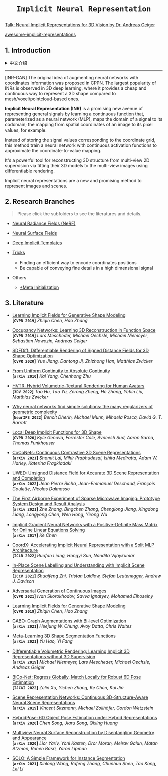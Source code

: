 # <p align=center>`Implicit Neural Representation` </p>

[Talk: Neural Implicit Representations for 3D Vision by Dr. Andreas Geiger](https://www.youtube.com/watch?v=jennURL-gtQ)

[awesome-implicit-representations](https://github.com/vsitzmann/awesome-implicit-representations)

## 1. Introduction


<details><summary>中文介绍</summary><p>

NeRF 等一系列方法需要稠密的视角输入（50-150张），因此如何松弛这个要求就是需要解决的目标
大类名称叫 coordinate-based neural models ，具体方法叫 neural implicit functions (parameterized with neural networks)，然后又分化成 SDF, occupancy field, radiance field。positional encoding

</p></details>

---

[INR-GAN] The original idea of augmenting neural networks with coordinates information was proposed in CPPN. The largest popularity of INRs is observed in 3D deep learning, where it provides a cheap and continuous way to represent a 3D shape compared to mesh/voxel/pointcloud-based ones.

**Implicit Neural Representation (INR)** is a promising new avenue of representing general signals by learning a continuous function that, parameterized as a neural network (MLP), maps the domain of a signal to its codomain; the mapping from spatial coordinates of an image to its pixel values, for example.

Instead of storing the signal values corresponding to the coordinate grid, this method train a neural network with continuous activation functions to approximate the coordinate-to-value mapping.

It's a powerful tool for reconstructing 3D structure from multi-view 2D supervision via fitting their 3D models to the multi-view images using differentiable rendering.

Implicit neural representations are a new and promising method to represent images and scenes.

## 2. Research Branches

> Please click the subfolders to see the literatures and details.

- [Neural Radiance Fields (NeRF)](./Neural%20Radiance%20Fields%20(NeRF))
- [Neural Surface Fields](./Neural%20Surface%20Fields)
- [Deep Implicit Templates](./Deep%20Implicit%20Templates)
- [Tricks](./Tricks)
  - Finding an efficient way to encode coordinates positions
  - Be capable of conveying fine details in a high dimensional signal

- Others
  - [+Meta Initialization](./+Meta)
  

## 3. Literature

- [Learning Implicit Fields for Generative Shape Modeling](https://arxiv.org/abs/1812.02822)  
  **[`CVPR 2019`]** *Zhiqin Chen, Hao Zhang*  
- [Occupancy Networks: Learning 3D Reconstruction in Function Space](https://arxiv.org/abs/1812.03828)  
  **[`CVPR 2019`]** *Lars Mescheder, Michael Oechsle, Michael Niemeyer, Sebastian Nowozin, Andreas Geiger*  
- [SDFDiff: Differentiable Rendering of Signed Distance Fields for 3D Shape Optimization](https://arxiv.org/abs/1912.07109)  
  **[`CVPR 2020`]** *Yue Jiang, Dantong Ji, Zhizhong Han, Matthias Zwicker*  
- [From Uniform Continuity to Absolute Continuity](https://arxiv.org/abs/1011.6471)  
  **[`arXiv 2010`]** *Kai Yang, Chenhong Zhu*
- [HVTR: Hybrid Volumetric-Textural Rendering for Human Avatars](https://arxiv.org/abs/2112.10203)  
  **[`3DV 2022`]** *Tao Hu, Tao Yu, Zerong Zheng, He Zhang, Yebin Liu, Matthias Zwicker*  
- [Why neural networks find simple solutions: the many regularizers of geometric complexity](https://arxiv.org/abs/2209.13083)  
**[`NeurIPS 2022`]** *Benoit Dherin, Michael Munn, Mihaela Rosca, David G. T. Barrett*  
- [Local Deep Implicit Functions for 3D Shape](https://arxiv.org/abs/1912.06126)  
  **[`CVPR 2020`]** *Kyle Genova, Forrester Cole, Avneesh Sud, Aaron Sarna, Thomas Funkhouser*  
- [CoCoNets: Continuous Contrastive 3D Scene Representations](https://arxiv.org/abs/2104.03851)  
  **[`arXiv 2021`]** *Shamit Lal, Mihir Prabhudesai, Ishita Mediratta, Adam W. Harley, Katerina Fragkiadaki* 
- [UWED: Unsigned Distance Field for Accurate 3D Scene Representation and Completion](https://arxiv.org/abs/2203.09167)  
  **[`arXiv 2022`]** *Jean Pierre Richa, Jean-Emmanuel Deschaud, François Goulette, Nicolas Dalmasso* 
- [The First Airborne Experiment of Sparse Microwave Imaging: Prototype System Design and Result Analysis](https://arxiv.org/abs/2110.10675)  
  **[`arXiv 2021`]**  *Zhe Zhang, Bingchen Zhang, Chenglong Jiang, Xingdong Liang, Longyong Chen, Wen Hong, Yirong Wu* 
- [Implicit Gradient Neural Networks with a Positive-Definite Mass Matrix for Online Linear Equations Solving](https://arxiv.org/abs/1703.05955)  
  **[`arXiv 2017`]** *Ke Chen* 
- [CoordX: Accelerating Implicit Neural Representation with a Split MLP Architecture](https://arxiv.org/abs/2201.12425)  
  **[`ICLR 2022`]** *Ruofan Liang, Hongyi Sun, Nandita Vijaykumar* 
- [In-Place Scene Labelling and Understanding with Implicit Scene Representation](https://arxiv.org/abs/2103.15875)  
**[`ICCV 2021`]** *Shuaifeng Zhi, Tristan Laidlow, Stefan Leutenegger, Andrew J. Davison*
- [Adversarial Generation of Continuous Images](https://arxiv.org/abs/2011.12026)  
**[`CVPR 2021`]** *Ivan Skorokhodov, Savva Ignatyev, Mohamed Elhoseiny*

- [Learning Implicit Fields for Generative Shape Modeling](https://arxiv.org/abs/1812.02822)  
  **[`CVPR 2019`]** *Zhiqin Chen, Hao Zhang*

- [GABO: Graph Augmentations with Bi-level Optimization](https://arxiv.org/abs/2104.00722)  
  **[`arXiv 2021`]** *Heejung W. Chung, Avoy Datta, Chris Waites*

- [Meta-Learning 3D Shape Segmentation Functions](https://arxiv.org/abs/2110.03854)  
  **[`arXiv 2021`]** *Yu Hao, Yi Fang*

- [Differentiable Volumetric Rendering: Learning Implicit 3D Representations without 3D Supervision](https://arxiv.org/abs/1912.07372)  
  **[`arXiv 2019`]** *Michael Niemeyer, Lars Mescheder, Michael Oechsle, Andreas Geiger*

- [BiCo-Net: Regress Globally, Match Locally for Robust 6D Pose Estimation](https://arxiv.org/abs/2205.03536)  
  **[`IJCAI 2022`]** *Zelin Xu, Yichen Zhang, Ke Chen, Kui Jia*

- [Scene Representation Networks: Continuous 3D-Structure-Aware Neural Scene Representations](https://arxiv.org/abs/1906.01618)  
  **[`arXiv 2019`]** *Vincent Sitzmann, Michael Zollhöfer, Gordon Wetzstein*

- [HybridPose: 6D Object Pose Estimation under Hybrid Representations](https://arxiv.org/abs/2001.01869)  
  **[`arXiv 2020`]** *Chen Song, Jiaru Song, Qixing Huang*

- [Multiview Neural Surface Reconstruction by Disentangling Geometry and Appearance](https://arxiv.org/abs/2003.09852)  
  **[`arXiv 2020`]** *Lior Yariv, Yoni Kasten, Dror Moran, Meirav Galun, Matan Atzmon, Ronen Basri, Yaron Lipman*

- [SOLO: A Simple Framework for Instance Segmentation ](https://arxiv.org/abs/2106.15947)  
  **[`arXiv 2021`]** *Xinlong Wang, Rufeng Zhang, Chunhua Shen, Tao Kong, Lei Li*
